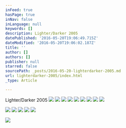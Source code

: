 ```yaml
---
inFeed: true
hasPage: true
inNav: false
inLanguage: null
keywords: []
description: Lighter/Darker 2005
datePublished: '2016-05-20T19:06:49.715Z'
dateModified: '2016-05-20T19:06:02.187Z'
title: ''
author: []
authors: []
publisher: null
starred: false
sourcePath: _posts/2016-05-20-lighterdarker-2005.md
url: lighterdarker-2005/index.html
_type: Article

---
```

Lighter/Darker 2005
![](https://the-grid-user-content.s3-us-west-2.amazonaws.com/74c6e183-aac2-4472-b2f2-db22db6d6cc5.jpg)
![](https://the-grid-user-content.s3-us-west-2.amazonaws.com/646a42d6-c82f-4f41-b6fd-20622f683c24.jpg)
![](https://the-grid-user-content.s3-us-west-2.amazonaws.com/3a5c96f6-647d-4e09-84a6-18e8dfaf0313.jpg)
![](https://the-grid-user-content.s3-us-west-2.amazonaws.com/ffa5e598-e759-4f4c-bf62-9a322b1fa8eb.jpg)
![](https://the-grid-user-content.s3-us-west-2.amazonaws.com/b76cda15-7f40-4953-b3d0-166a588e31d0.jpg)
![](https://the-grid-user-content.s3-us-west-2.amazonaws.com/60a94824-ffba-4d56-bc3e-3a0175ce7cea.jpg)
![](https://the-grid-user-content.s3-us-west-2.amazonaws.com/26dc1f96-d1c0-4bc3-86ab-4642107f42aa.jpg)
![](https://the-grid-user-content.s3-us-west-2.amazonaws.com/1becb6aa-6383-4f6e-9289-8c8642ddc976.jpg)
![](https://the-grid-user-content.s3-us-west-2.amazonaws.com/90af4546-5a3a-4d39-ab5c-ba58e655bb98.jpg)

  
![](https://the-grid-user-content.s3-us-west-2.amazonaws.com/39e765f3-a1ea-45c9-8109-90f08fb2b711.jpg)
![](https://the-grid-user-content.s3-us-west-2.amazonaws.com/2bfaedaf-803a-4d84-b991-0e5f7adac3f1.jpg)
![](https://the-grid-user-content.s3-us-west-2.amazonaws.com/f288547d-c690-456f-84e9-35264b6762b0.jpg)
![](https://the-grid-user-content.s3-us-west-2.amazonaws.com/c6b64481-2de9-4716-b1c6-08a20d41fe3d.jpg)
![](https://the-grid-user-content.s3-us-west-2.amazonaws.com/cec4840f-77ef-443d-a222-3a363de0160e.jpg)

  
![](https://the-grid-user-content.s3-us-west-2.amazonaws.com/f6b08dc9-dc17-4f54-b82a-57eb4d84f3c6.jpg)
